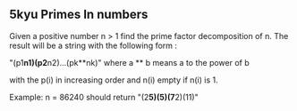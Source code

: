 ## 5kyu Primes In numbers

Given a positive number n > 1 find the prime factor decomposition of n. The result will be a string with the following form :

 "(p1**n1)(p2**n2)...(pk**nk)"
where a ** b means a to the power of b

with the p(i) in increasing order and n(i) empty if n(i) is 1.

Example: n = 86240 should return "(2**5)(5)(7**2)(11)"
